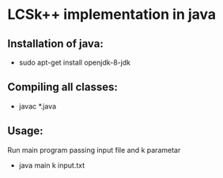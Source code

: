 # LCSk++ implementation in java

## Installation of java:
- sudo apt-get install openjdk-8-jdk

## Compiling all classes:
- javac *.java

## Usage:
Run main program passing input file and k parametar
- java main k input.txt